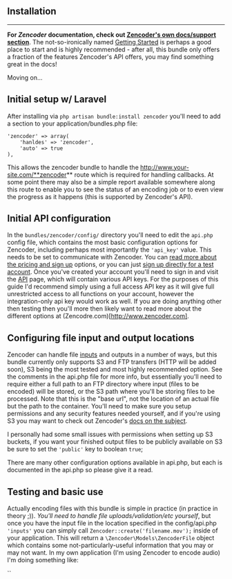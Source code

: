 Installation
------------
------------

**For _Zencoder_ documentation, check out [Zencoder's own docs/support section](https://app.zencoder.com/docs)**. The not-so-ironically named [Getting Started](https://app.zencoder.com/docs/guides/getting-started) is perhaps a good place to start and is highly recommended - after all, this bundle only offers a fraction of the features Zencoder's API offers, you may find something great in the docs!

Moving on...



Initial setup w/ Laravel
------------------------

After installing via `php artisan bundle:install zencoder` you'll need to add a section to your application/bundles.php file:

	'zencoder' => array(
		'hanldes' => 'zencoder',
		'auto' => true
	),
	
This allows the zencoder bundle to handle the http://www.your-site.com/**zencoder** route which is required for handling callbacks. At some point there may also be a simple report available somewhere along this route to enable you to see the status of an encoding job or to even view the progress as it happens (this is supported by Zencoder's API).



Initial API configuration
-------------------------

In the `bundles/zencoder/config/` directory you'll need to edit the `api.php` config file, which contains the most basic configuration options for Zencoder, including perhaps most importantly the `'api_key'` value. This needs to be set to communicate with Zencoder. You can [read more about the pricing and sign up](http://zencoder.com/en/pricing) options, or you can just [sign up directly for a test account](https://app.zencoder.com/signup). Once you've created your account you'll need to sign in and visit the [API](https://app.zencoder.com/api) page, which will contain various API keys. For the purposes of this guide I'd recommend simply using a full access API key as it will give full unrestricted access to all functions on your account, however the integration-only api key would work as well. If you are doing anything other then testing then you'll more then likely want to read more about the different options at (Zencodre.com)[http://www.zencoder.com].



Configuring file input and output locations
-------------------------------------------

Zencoder can handle file [inputs](https://app.zencoder.com/docs/api/encoding/job/input) and outputs in a number of ways, but this bundle currently only supports S3 and FTP transfers (HTTP will be added soon), S3 being the most tested and most highly recommended option. See the comments in the api.php file for more info, but essentially you'll need to require either a full path to an FTP directory where input (files to be encoded) will be stored, or the S3 path where you'll be storing files to be processed. Note that this is the "base url", not the location of an actual file but the path to the container. You'll need to make sure you setup permissions and any security features needed yourself, and if you're using S3 you may want to check out Zencoder's [docs on the subject](https://app.zencoder.com/docs/guides/getting-started/working-with-s3).

I personally had some small issues with permissions when setting up S3 buckets, if you want your finished output files to be publicly available on S3 be sure to set the `'public'` key to boolean `true`;

There are many other configuration options available in api.php, but each is documented in the api.php so please give it a read.



Testing and basic use
---------------------


Actually encoding files with this bundle is simple in practice (in practice in theory ;)). *You'll need to handle file uploads/validation/etc yourself*, but once you have the input file in the location specified in the config/api.php `'inputs'` you can simply call `Zencoder::create('filename.mov');` inside of your application. This will return a `\Zencoder\Models\ZencoderFile` object which contains some not-particularly-useful information that you may or may not want. In my own application (I'm using Zencoder to encode audio) I'm doing something like:

``






